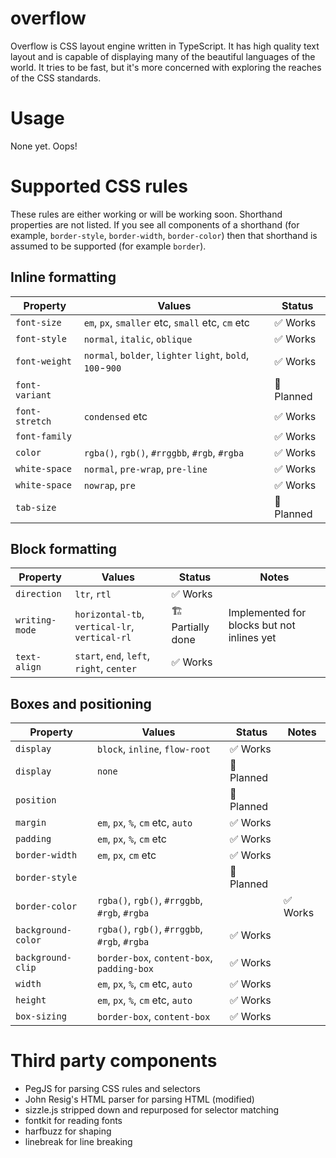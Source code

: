 # overflow

Overflow is CSS layout engine written in TypeScript. It has high quality text layout and is capable of displaying many of the beautiful languages of the world. It tries to be fast, but it's more concerned with exploring the reaches of the CSS standards.

# Usage

None yet. Oops!

# Supported CSS rules

These rules are either working or will be working soon. Shorthand properties are not listed. If you see all components of a shorthand (for example, `border-style`, `border-width`, `border-color`) then that shorthand is assumed to be supported (for example `border`).

## Inline formatting

| Property | Values | Status |
| -- | -- | -- |
| `font-size` | `em`, `px`, `smaller` etc, `small` etc, `cm` etc | ✅ Works |
| `font-style` | `normal`, `italic`, `oblique` | ✅ Works |
| `font-weight` | `normal`, `bolder`, `lighter` `light`, `bold`, `100`-`900` | ✅ Works |
| `font-variant` | | 🚧 Planned |
| `font-stretch` | `condensed` etc | ✅ Works |
| `font-family` |  | ✅ Works |
| `color` | `rgba()`, `rgb()`, `#rrggbb`, `#rgb`, `#rgba` | ✅ Works |
| `white-space` | `normal`, `pre-wrap`, `pre-line` | ✅ Works |
| `white-space` | `nowrap`, `pre` | ✅ Works |
| `tab-size` | | 🚧 Planned |

## Block formatting

| Property | Values | Status | Notes |
| -- | -- | -- | -- |
| `direction` | `ltr`, `rtl` | ✅ Works | |
| `writing-mode` | `horizontal-tb`, `vertical-lr`, `vertical-rl` | 🏗 Partially done | Implemented for blocks but not inlines yet |
| `text-align` | `start`, `end`, `left`, `right`, `center` | ✅ Works |  |

## Boxes and positioning

| Property | Values | Status | Notes |
| -- | -- | -- | -- |
| `display` | `block`, `inline`, `flow-root` | ✅ Works | |
| `display` | `none` | 🚧 Planned |  | |
| `position` | | 🚧 Planned | |
| `margin` | `em`, `px`, `%`, `cm` etc, `auto` | ✅ Works | |
| `padding` | `em`, `px`, `%`, `cm` etc | ✅ Works | |
| `border-width` | `em`, `px`, `cm` etc | ✅ Works | |
| `border-style` | | 🚧 Planned | |
| `border-color` | `rgba()`, `rgb()`, `#rrggbb`, `#rgb`, `#rgba` || ✅ Works | |
| `background-color` | `rgba()`, `rgb()`, `#rrggbb`, `#rgb`, `#rgba` | ✅ Works | |
| `background-clip` | `border-box`, `content-box`, `padding-box` | ✅ Works | |
| `width` | `em`, `px`, `%`, `cm` etc, `auto` | ✅ Works | |
| `height` | `em`, `px`, `%`, `cm` etc, `auto` | ✅ Works | |
| `box-sizing` | `border-box`, `content-box` | ✅ Works | |

# Third party components

* PegJS for parsing CSS rules and selectors
* John Resig's HTML parser for parsing HTML (modified)
* sizzle.js stripped down and repurposed for selector matching
* fontkit for reading fonts
* harfbuzz for shaping
* linebreak for line breaking

